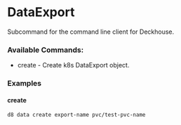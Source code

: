 # DataExport
Subcommand for the command line client for Deckhouse.

### Available Commands:
* create      - Create k8s DataExport object.

### Examples
#### create
```shell
d8 data create export-name pvc/test-pvc-name
```
